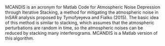 MCANDIS is an acronym for Matlab Code for Atmospheric Noise Depression through Iterative
Stacking, a method for mitigating the atmospheric noise in InSAR analysis proposed by Tymofyeyeva and Fialko (2015). The basic idea of this method is similar to stacking, which assumes that the atmospheric perturbations are random in time, so the atmospheric noises can be reduced by stacking many interferograms. MCANDIS is a Matlab version of this algorithm.

